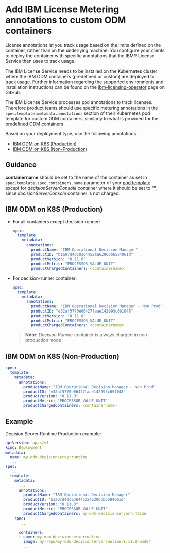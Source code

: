# Add IBM License Metering annotations to custom ODM containers

License annotations let you track usage based on the limits defined on the container, rather than on the underlying machine. You configure your clients to deploy the container with specific annotations that the IBM® License Service then uses to track usage.

The IBM License Service needs to be installed on the Kubernetes cluster where the IBM ODM containers (predefined or custom) are deployed to track usage. Further information regarding the supported environments and installation instructions can be found on the [ibm-licensing-operator](https://www.ibm.com/links?url=https%3A%2F%2Fgithub.com%2FIBM%2Fibm-licensing-operator) page on GitHub.

The IBM License Service processes pod annotations to track licenses. Therefore product teams should use specific metering annotations in the `spec.template.metadata.annotations` section of their Kubernetes pod template for custom ODM containers, similarly to what is provided for the predefined ODM containers

Based on your deployment type, use the following annotations:
- [IBM ODM on K8S (Production)](#ibm-odm-on-k8s-production)
- [IBM ODM on K8S (Non-Production)](#ibm-odm-on-k8s-non-production)


## Guidance

**containername** should be set to the name of the container as set in `spec.template.spec.containers.name` parameter of your [pod template](https://kubernetes.io/docs/concepts/workloads/pods/#pod-templates) except for *decisionServerConsole* container where it should be set to **""**, since *decisionServerConsole* container is not charged.


## IBM ODM on K8S (Production)

- For all containers except decision-runner:

  ```yaml
  spec:
    template:
      metadata:
        annotations:
          productName: "IBM Operational Decision Manager"
          productID: "b1a07d4dc0364452aa6206bb6584061d"
          productVersion: "8.11.0"
          productMetric: "PROCESSOR_VALUE_UNIT"
          productChargedContainers: <containername>
  ```

- For decision-runner container:

  ```yaml
  spec:
    template:
      metadata:
        annotations:
          productName: "IBM Operational Decision Manager - Non Prod"
          productID: "e32af5770e06427faae142993c691048"
          productVersion: "8.11.0"
          productMetric: "PROCESSOR_VALUE_UNIT"
          productChargedContainers: <containername>
  ```

  > **Note:** *Decision Runner* container is always charged in non-production mode

## IBM ODM on K8S (Non-Production)

```yaml
spec:
  template:
    metadata:
      annotations:
        productName: "IBM Operational Decision Manager - Non Prod"
        productID: "e32af5770e06427faae142993c691048"
        productVersion: "8.11.0"
        productMetric: "PROCESSOR_VALUE_UNIT"
        productChargedContainers: <containername>
```

## Example

Decision Server Runtime Production example:

```yaml
apiVersion: apps/v1
kind: Deployment
metadata:
  name: my-odm-decisionserverruntime
  ...
spec:
  ...
  template:
    metadata:
      ...
      annotations:
        productName: "IBM Operational Decision Manager"
        productID: "b1a07d4dc0364452aa6206bb6584061d"
        productVersion: "8.11.0"
        productMetric: "PROCESSOR_VALUE_UNIT"
        productChargedContainers: my-odm-decisionserverruntime
    spec:
      ...

      containers:
      - name: my-odm-decisionserverruntime
        image: my-repo/my-odm-decisionserverruntime:8.11.0-amd64
        ...
```
